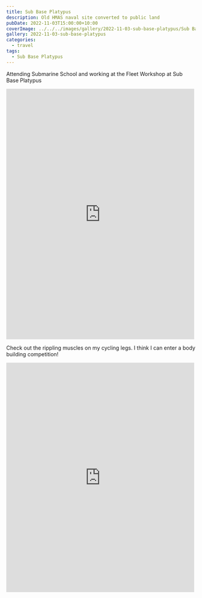```yaml
---
title: Sub Base Platypus
description: Old HMAS naval site converted to public land
pubDate: 2022-11-03T15:00:00+10:00
coverImage: ../../../images/gallery/2022-11-03-sub-base-platypus/Sub Base Platypus (4).jpeg
gallery: 2022-11-03-sub-base-platypus
categories:
  - travel
tags:
  - Sub Base Platypus
---
```


Attending Submarine School and working at the Fleet Workshop at Sub Base Platypus

<iframe src="https://www.facebook.com/plugins/post.php?href=https%3A%2F%2Fwww.facebook.com%2Fchris1.tham%2Fposts%2Fpfbid02u7cVm7ooVsMZ2e2F1FkWoCTSDm1aUDsYkLnCitTSkC1vUnsivAwmPXn79HVMsAbgl&show_text=true&width=500" width="500" height="665" style="border:none;overflow:hidden" scrolling="no" frameborder="0" allowfullscreen="true" allow="autoplay; clipboard-write; encrypted-media; picture-in-picture; web-share"></iframe>

Check out the rippling muscles on my cycling legs. I think I can enter a body building competition!

<iframe src="https://www.facebook.com/plugins/post.php?href=https%3A%2F%2Fwww.facebook.com%2Fchris1.tham%2Fposts%2Fpfbid02Z7FmTmkPa4pGktbJv2E8zP4LjqJpiAtwj78WsgjfMsLjRRUkp2jhiNv6VFzSeq8Jl&show_text=true&width=500" width="500" height="609" style="border:none;overflow:hidden" scrolling="no" frameborder="0" allowfullscreen="true" allow="autoplay; clipboard-write; encrypted-media; picture-in-picture; web-share"></iframe>
